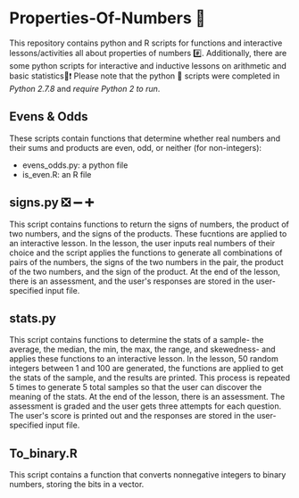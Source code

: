 # Properties-Of-Numbers :1234:

This repository contains python and R scripts for functions and interactive lessons/activities all about properties of numbers :hash:. Additionally, there are some python scripts for interactive and inductive lessons on arithmetic and basic statistics:100::heavy_exclamation_mark: Please note that the python :snake: scripts were completed in *Python 2.7.8* and *require Python 2 to run*.

 ## Evens & Odds
 
These scripts contain functions that determine whether real numbers and their sums and products are even, odd, or neither (for non-integers):
+ evens_odds.py: a python file
+ is_even.R: an R file


## signs.py :negative_squared_cross_mark: :heavy_minus_sign: :heavy_plus_sign: 
 
This script contains functions to return the signs of numbers, the product of two numbers, and the signs of the products. These fucntions are applied to an interactive lesson. In the lesson, the user inputs real numbers of their choice and the script applies the functions to generate all combinations of pairs of the numbers, the signs of the two numbers in the pair, the product of the two numbers, and the sign of the product. At the end of the lesson, there is an assessment, and the user's responses are stored in the user-specified input file. 
 
 ## stats.py

This script contains functions to determine the stats of a sample- the average, the median, the min, the max, the range, and skewedness- and applies these functions to an interactive lesson. In the lesson, 50 random integers between 1 and 100 are generated, the functions are applied to get the stats of the sample, and the results are printed. This process is repeated 5 times to generate 5 total samples so that the user can discover the meaning of the stats. At the end of the lesson, there is an assessment. The assessment is graded and the user gets three attempts for each question. The user's score is printed out and the responses are stored in the user-specified input file. 

## To_binary.R

This script contains a function that converts nonnegative integers to binary numbers, storing the bits in a vector.
